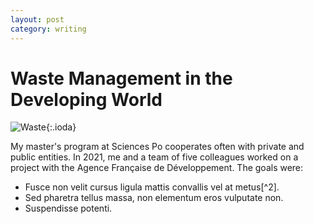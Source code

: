 ```yaml
---
layout: post
category: writing
---
```


# Waste Management in the Developing World

![Waste](https://images.unsplash.com/flagged/photo-1572213426852-0e4ed8f41ff6?ixlib=rb-1.2.1&ixid=MnwxMjA3fDB8MHxwaG90by1wYWdlfHx8fGVufDB8fHx8&auto=format&fit=crop&w=1474&q=80){:.ioda}

My master's program at Sciences Po cooperates often with private and public entities. In 2021, me and a team of five colleagues worked on a project with the Agence Française de Développement. The goals were:

- Fusce non velit cursus ligula mattis convallis vel at metus[^2].
- Sed pharetra tellus massa, non elementum eros vulputate non.
- Suspendisse potenti.
